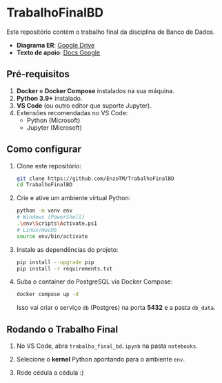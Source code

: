 # TrabalhoFinalBD

Este repositório contém o trabalho final da disciplina de Banco de Dados.

- **Diagrama ER**: [Google Drive](https://drive.google.com/file/d/1vUCdp6B-5I2eiRN8RoiN-oFA1N8Vyzxp/view?usp=sharing)
- **Texto de apoio**: [Docs Google](https://docs.google.com/document/d/1e4xZNxe50-gobnc_U4ud_tMwIYvJmXx4e2RbUsPv7nQ/edit?tab=t.eychj0st3rta)

## Pré-requisitos

1. **Docker** e **Docker Compose** instalados na sua máquina.
2. **Python 3.9+** instalado.
3. **VS Code** (ou outro editor que suporte Jupyter).
4. Extensões recomendadas no VS Code:
   - Python (Microsoft)
   - Jupyter (Microsoft)

## Como configurar

1. Clone este repositório:

   ```bash
   git clone https://github.com/EnzoTM/TrabalhoFinalBD
   cd TrabalhoFinalBD
   ```

2. Crie e ative um ambiente virtual Python:

   ```bash
   python -m venv env
   # Windows (PowerShell)
   .\env\Scripts\Activate.ps1
   # Linux/macOS
   source env/bin/activate
   ```

3. Instale as dependências do projeto:

   ```bash
   pip install --upgrade pip
   pip install -r requirements.txt
   ```

4. Suba o container do PostgreSQL via Docker Compose:

   ```bash
   docker compose up -d
   ```

   Isso vai criar o serviço `db` (Postgres) na porta **5432** e a pasta `db_data`.

## Rodando o Trabalho Final

1. No VS Code, abra `trabalho_final_bd.ipynb` na pasta `notebooks`.

2. Selecione o **kernel** Python apontando para o ambiente `env`.
   
3. Rode cédula a cédula :)

